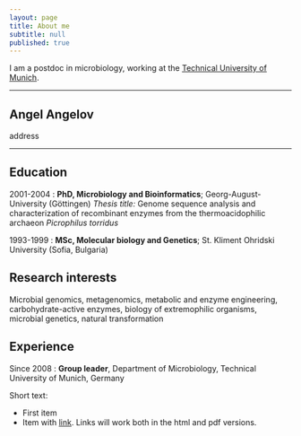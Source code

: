 ```yaml
---
layout: page
title: About me
subtitle: null
published: true
---
```



I am a postdoc in microbiology, working at the [Technical University of Munich](https://www.tum.de/).   

***
## Angel Angelov

address

---

Education
----------------

2001-2004
:   **PhD, Microbiology and Bioinformatics**; Georg-August-University (Göttingen)
    *Thesis title:* Genome sequence analysis and characterization of recombinant enzymes from the 
    thermoacidophilic archaeon *Picrophilus torridus*

1993-1999
:   **MSc, Molecular biology and Genetics**; St. Kliment Ohridski University (Sofia, Bulgaria)


Research interests
--------------------------
Microbial genomics, metagenomics, metabolic and enzyme engineering, carbohydrate-active enzymes, biology of extremophilic organisms, microbial genetics, natural transformation

Experience
-------------

Since 2008
: **Group leader**, Department of Microbiology, Technical University of Munich, Germany

Short text:
* First item
* Item with [link](http://www.example.com). Links will work both in
  the html and pdf versions.
